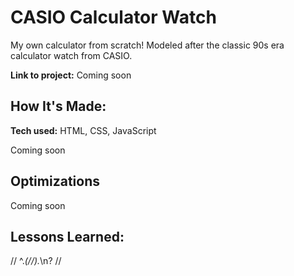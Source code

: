 # CASIO Calculator Watch

My own calculator from scratch! Modeled after the classic 90s era calculator watch from CASIO.

**Link to project:** Coming soon

## How It's Made:

**Tech used:** HTML, CSS, JavaScript

Coming soon

## Optimizations

Coming soon

## Lessons Learned:

// ^._(//)._\n? //
